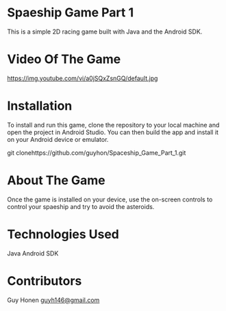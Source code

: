 # Spaeship Game Part 1
  This is a simple 2D racing game built with Java and the Android SDK.
  

# Video Of The Game
 https://img.youtube.com/vi/a0jSQxZsnGQ/default.jpg
  

# Installation
  To install and run this game, clone the repository to your local machine and open the project in Android Studio. You can then build the app and install it on your      Android device or emulator.

  git clonehttps://github.com/guyhon/Spaceship_Game_Part_1.git

# About The Game
  Once the game is installed on your device,  use the on-screen controls to control your spaeship and try to avoid the asteroids. 

# Technologies Used
  Java
  Android SDK

# Contributors
  Guy Honen guyh146@gmail.com
